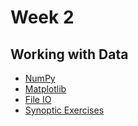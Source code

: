 # Week 2

## Working with Data
- [NumPy](../working_with_data/numpy.ipynb)
- [Matplotlib](../working_with_data/plotting.ipynb)
- [File IO](../working_with_data/file_io.ipynb)
- [Synoptic Exercises](../working_with_date/synoptic_exercises.ipynb)
